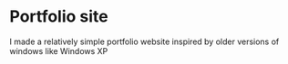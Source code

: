 # Portfolio site
I made a relatively simple portfolio website inspired by older versions of windows like Windows XP
